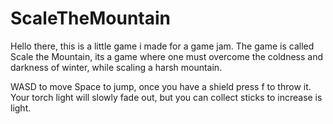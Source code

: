 # ScaleTheMountain

Hello there, this is a little game i made for a game jam. 
The game is called Scale the Mountain, its a game where one must overcome the coldness and darkness of winter, while scaling a harsh mountain.

WASD to move Space to jump, once you have a shield press f to throw it.
Your torch light will slowly fade out, but you can collect sticks to increase is light.
